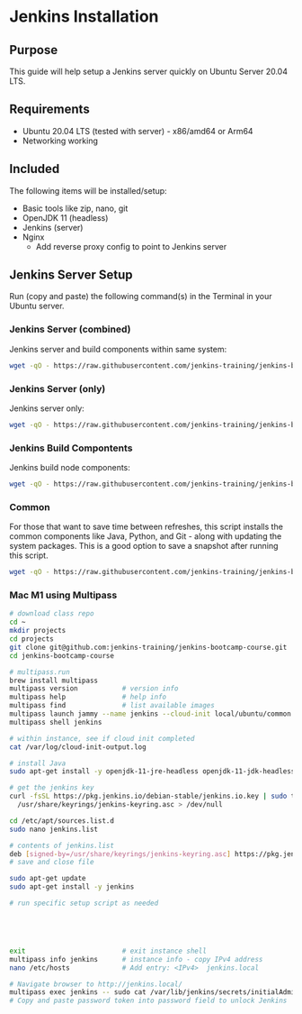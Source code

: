 # Jenkins Installation

## Purpose

This guide will help setup a Jenkins server quickly on Ubuntu Server 20.04 LTS.

## Requirements

* Ubuntu 20.04 LTS (tested with server) - x86/amd64 or Arm64
* Networking working

## Included

The following items will be installed/setup:

* Basic tools like zip, nano, git
* OpenJDK 11 (headless)
* Jenkins (server)
* Nginx
    * Add reverse proxy config to point to Jenkins server

## Jenkins Server Setup

Run (copy and paste) the following command(s) in the Terminal in your Ubuntu server.

### Jenkins Server (combined)

Jenkins server and build components within same system:

```bash
wget -qO - https://raw.githubusercontent.com/jenkins-training/jenkins-bootcamp-course/main/local/ubuntu/jenkins-combined.sh | sudo bash
```

### Jenkins Server (only)

Jenkins server only:

```bash
wget -qO - https://raw.githubusercontent.com/jenkins-training/jenkins-bootcamp-course/main/local/ubuntu/jenkins-server.sh | sudo bash
```

### Jenkins Build Compontents

Jenkins build node components:

```bash
wget -qO - https://raw.githubusercontent.com/jenkins-training/jenkins-bootcamp-course/main/local/ubuntu/jenkins-builder.sh | sudo bash -s maven
```

### Common

For those that want to save time between refreshes, this script installs the common components like Java, Python, and Git - along with updating the system packages. This is a good option to save a snapshot after running this script.

```bash
wget -qO - https://raw.githubusercontent.com/jenkins-training/jenkins-bootcamp-course/main/local/ubuntu/common.sh | sudo bash
```


### Mac M1 using Multipass

```bash
# download class repo
cd ~
mkdir projects
cd projects
git clone git@github.com:jenkins-training/jenkins-bootcamp-course.git
cd jenkins-bootcamp-course

# multipass.run
brew install multipass
multipass version           # version info
multipass help              # help info
multipass find              # list available images
multipass launch jammy --name jenkins --cloud-init local/ubuntu/common.yaml
multipass shell jenkins

# within instance, see if cloud init completed
cat /var/log/cloud-init-output.log

# install Java
sudo apt-get install -y openjdk-11-jre-headless openjdk-11-jdk-headless

# get the jenkins key
curl -fsSL https://pkg.jenkins.io/debian-stable/jenkins.io.key | sudo tee \
  /usr/share/keyrings/jenkins-keyring.asc > /dev/null

cd /etc/apt/sources.list.d
sudo nano jenkins.list

# contents of jenkins.list
deb [signed-by=/usr/share/keyrings/jenkins-keyring.asc] https://pkg.jenkins.io/debian-stable binary/
# save and close file

sudo apt-get update
sudo apt-get install -y jenkins

# run specific setup script as needed





exit                        # exit instance shell
multipass info jenkins      # instance info - copy IPv4 address
nano /etc/hosts             # Add entry: <IPv4>  jenkins.local

# Navigate browser to http://jenkins.local/
multipass exec jenkins -- sudo cat /var/lib/jenkins/secrets/initialAdminPassword
# Copy and paste password token into password field to unlock Jenkins
```
